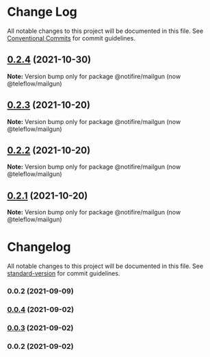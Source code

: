 # Change Log

All notable changes to this project will be documented in this file.
See [Conventional Commits](https://conventionalcommits.org) for commit guidelines.




## [0.2.4](https://github.com/khulnasoft/mailgun/compare/v0.2.3...v0.2.4) (2021-10-30)

**Note:** Version bump only for package @notifire/mailgun (now @teleflow/mailgun)





## [0.2.3](https://github.com/khulnasoft/mailgun/compare/v0.2.2...v0.2.3) (2021-10-20)

**Note:** Version bump only for package @notifire/mailgun (now @teleflow/mailgun)





## [0.2.2](https://github.com/khulnasoft/mailgun/compare/v0.1.4...v0.2.2) (2021-10-20)

**Note:** Version bump only for package @notifire/mailgun (now @teleflow/mailgun)





## [0.2.1](https://github.com/khulnasoft/mailgun/compare/v0.1.4...v0.2.1) (2021-10-20)

**Note:** Version bump only for package @notifire/mailgun (now @teleflow/mailgun)





# Changelog

All notable changes to this project will be documented in this file. See [standard-version](https://github.com/conventional-changelog/standard-version) for commit guidelines.

### 0.0.2 (2021-09-09)

### [0.0.4](https://github.com/scopsy/mailgun-email-provider/compare/v0.0.3...v0.0.4) (2021-09-02)

### [0.0.3](https://github.com/scopsy/mailgun-email-provider/compare/v0.0.2...v0.0.3) (2021-09-02)

### 0.0.2 (2021-09-02)
